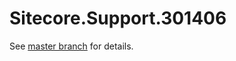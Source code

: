 # Sitecore.Support.301406

See [master branch](https://github.com/sitecoresupport/Sitecore.Support.301406) for details.